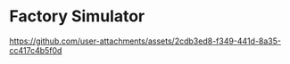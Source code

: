 # Factory Simulator
https://github.com/user-attachments/assets/2cdb3ed8-f349-441d-8a35-cc417c4b5f0d

